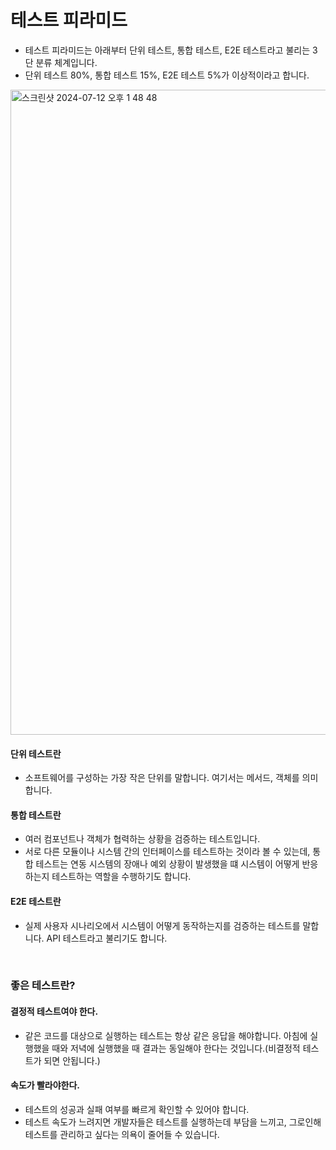 # 테스트 피라미드

- 테스트 피라미드는 아래부터 단위 테스트, 통합 테스트, E2E 테스트라고 불리는 3단 분류 체계입니다.
- 단위 테스트 80%, 통합 테스트 15%, E2E 테스트 5%가 이상적이라고 합니다.

<img width="1032" alt="스크린샷 2024-07-12 오후 1 48 48" src="https://github.com/user-attachments/assets/bee3c695-d634-4fc9-a1d9-5d55b0842e63">

<br>

#### 단위 테스트란

- 소프트웨어를 구성하는 가장 작은 단위를 말합니다. 여기서는 메서드, 객체를 의미합니다.

#### 통합 테스트란

- 여러 컴포넌트나 객체가 협력하는 상황을 검증하는 테스트입니다.
- 서로 다른 모듈이나 시스템 간의 인터페이스를 테스트하는 것이라 볼 수 있는데, 통합 테스트는 연동 시스템의 장애나 예외 상황이 발생했을 떄 시스템이 어떻게 반응하는지 테스트하는 역할을 수행하기도 합니다.

#### E2E 테스트란

- 실제 사용자 시나리오에서 시스템이 어떻게 동작하는지를 검증하는 테스트를 말합니다. API 테스트라고 불리기도 합니다.

<br>

### 좋은 테스트란?

#### 결정적 테스트여야 한다.

- 같은 코드를 대상으로 실행하는 테스트는 항상 같은 응답을 해야합니다. 아침에 실행했을 때와 저녁에 실행했을 때 결과는 동일해야 한다는 것입니다.(비결정적 테스트가 되면 안됩니다.)

#### 속도가 빨라야한다.

- 테스트의 성공과 실패 여부를 빠르게 확인할 수 있어야 합니다.
- 테스트 속도가 느려지면 개발자들은 테스트를 실행하는데 부담을 느끼고, 그로인해 테스트를 관리하고 싶다는 의욕이 줄어들 수 있습니다.



